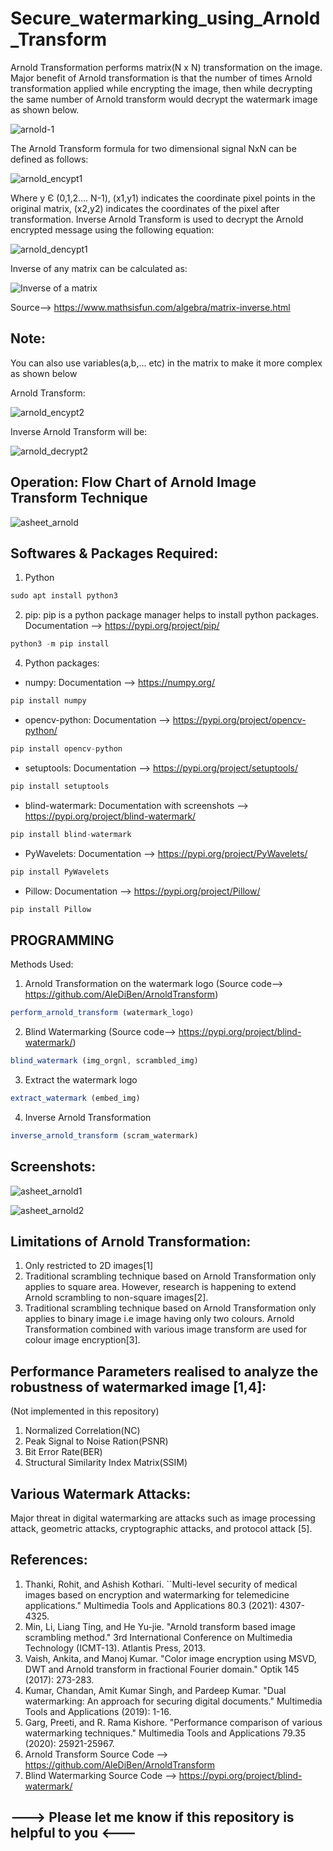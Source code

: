 # Secure_watermarking_using_Arnold_Transform

Arnold Transformation performs matrix(N x N) transformation on the image. Major benefit of Arnold transformation is that the number of times Arnold transformation applied while encrypting the image, then while decrypting the same number of Arnold transform would decrypt the watermark image as shown below.

![arnold-1](https://user-images.githubusercontent.com/25420334/124324974-7ee3ad80-dba1-11eb-925b-71bf2b79357e.jpg)

The Arnold Transform formula for two dimensional signal NxN can be defined as follows:

![arnold_encypt1](https://user-images.githubusercontent.com/25420334/124325380-1a751e00-dba2-11eb-8a36-a769bb328c41.jpg)

Where y Є (0,1,2…. N-1), (x1,y1) indicates the coordinate pixel points in the original matrix, (x2,y2) indicates the coordinates of the pixel after transformation. Inverse Arnold Transform is used to decrypt the Arnold encrypted message using the following equation:

![arnold_dencypt1](https://user-images.githubusercontent.com/25420334/124325447-3ed0fa80-dba2-11eb-8100-b91e1cc08936.jpg)

Inverse of any matrix can be calculated as:

![Inverse of a matrix](https://user-images.githubusercontent.com/25420334/124325610-95d6cf80-dba2-11eb-9cd3-7fd9889f8387.png)

Source--> https://www.mathsisfun.com/algebra/matrix-inverse.html

## Note: 
You can also use variables(a,b,... etc) in the matrix to make it more complex as shown below

Arnold Transform:

![arnold_encypt2](https://user-images.githubusercontent.com/25420334/124325958-3cbb6b80-dba3-11eb-99c7-bae1570102b8.jpg)

Inverse Arnold Transform will be:

![arnold_decrypt2](https://user-images.githubusercontent.com/25420334/124326020-5d83c100-dba3-11eb-9ba9-6640b884a9ff.jpg)

## Operation: Flow Chart of Arnold Image Transform Technique

![asheet_arnold](https://user-images.githubusercontent.com/25420334/124326389-e4389e00-dba3-11eb-96aa-492309155846.png)

## Softwares & Packages Required:

1. Python
```javascript
sudo apt install python3
```
2. pip: pip is a python package manager helps to install python packages. Documentation --> https://pypi.org/project/pip/
```javascript
python3 -m pip install
```
4. Python packages:
- numpy: Documentation --> https://numpy.org/
```javascript
pip install numpy
```
- opencv-python: Documentation --> https://pypi.org/project/opencv-python/
```javascript
pip install opencv-python
```
- setuptools: Documentation --> https://pypi.org/project/setuptools/
```javascript
pip install setuptools
```
- blind-watermark: Documentation with screenshots --> https://pypi.org/project/blind-watermark/
```javascript
pip install blind-watermark
```
- PyWavelets: Documentation --> https://pypi.org/project/PyWavelets/
```javascript
pip install PyWavelets
```
- Pillow: Documentation --> https://pypi.org/project/Pillow/
```javascript
pip install Pillow
```

## PROGRAMMING

Methods Used:
1. Arnold Transformation on the watermark logo (Source code--> https://github.com/AleDiBen/ArnoldTransform)
```javascript
perform_arnold_transform (watermark_logo)
```
2. Blind Watermarking (Source code--> https://pypi.org/project/blind-watermark/)
```javascript
blind_watermark (img_orgnl, scrambled_img)
```
3. Extract the watermark logo
```javascript
extract_watermark (embed_img)
```
4. Inverse Arnold Transformation
```javascript
inverse_arnold_transform (scram_watermark)
```
## Screenshots:

![asheet_arnold1](https://user-images.githubusercontent.com/25420334/124364394-ddbb2c80-dc5e-11eb-9ba5-310d9e044eb9.jpg)

![asheet_arnold2](https://user-images.githubusercontent.com/25420334/124364401-ef9ccf80-dc5e-11eb-8384-b6b70c851391.jpg)

## Limitations of Arnold Transformation:
1.	Only restricted to 2D images[1]
2.	Traditional scrambling technique based on Arnold Transformation only applies to square area. However, research is happening to extend Arnold scrambling to non-square images[2].
3.	Traditional scrambling technique based on Arnold Transformation only applies to binary image i.e image having only two colours. Arnold Transformation combined with various  image transform are used for colour image encryption[3].

## Performance Parameters realised to analyze the robustness of watermarked image [1,4]:
(Not implemented in this repository)
1. Normalized Correlation(NC)
2. Peak Signal to Noise Ration(PSNR)
3. Bit Error Rate(BER)
4. Structural Similarity Index Matrix(SSIM)

## Various Watermark Attacks:
Major threat in digital watermarking are attacks such as image processing attack, geometric attacks, cryptographic attacks, and protocol attack [5].

## References:
1.	Thanki, Rohit, and Ashish Kothari. ``Multi-level security of medical images based on encryption and watermarking for telemedicine applications." Multimedia Tools and Applications 80.3 (2021): 4307-4325.
2.	Min, Li, Liang Ting, and He Yu-jie. "Arnold transform based image scrambling method." 3rd International Conference on Multimedia Technology (ICMT-13). Atlantis Press, 2013.
3.	Vaish, Ankita, and Manoj Kumar. "Color image encryption using MSVD, DWT and Arnold transform in fractional Fourier domain." Optik 145 (2017): 273-283.
4.	Kumar, Chandan, Amit Kumar Singh, and Pardeep Kumar. "Dual watermarking: An approach for securing digital documents." Multimedia Tools and Applications (2019): 1-16.
5.	Garg, Preeti, and R. Rama Kishore. "Performance comparison of various watermarking techniques." Multimedia Tools and Applications 79.35 (2020): 25921-25967.
6.	Arnold Transform Source Code --> https://github.com/AleDiBen/ArnoldTransform
7.	Blind Watermarking Source Code --> https://pypi.org/project/blind-watermark/

## ---> Please let me know if this repository is helpful to you <---
